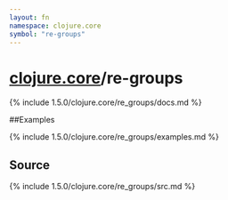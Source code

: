 ```yaml
---
layout: fn
namespace: clojure.core
symbol: "re-groups"
---
```


# [clojure.core](../)/re-groups

{% include 1.5.0/clojure.core/re_groups/docs.md %}

##Examples

{% include 1.5.0/clojure.core/re_groups/examples.md %}
## Source
{% include 1.5.0/clojure.core/re_groups/src.md %}

